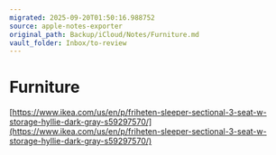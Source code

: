 ```yaml
---
migrated: 2025-09-20T01:50:16.988752
source: apple-notes-exporter
original_path: Backup/iCloud/Notes/Furniture.md
vault_folder: Inbox/to-review
---
```

# Furniture 
[https://www.ikea.com/us/en/p/friheten-sleeper-sectional-3-seat-w-storage-hyllie-dark-gray-s59297570/](https://www.ikea.com/us/en/p/friheten-sleeper-sectional-3-seat-w-storage-hyllie-dark-gray-s59297570/)

